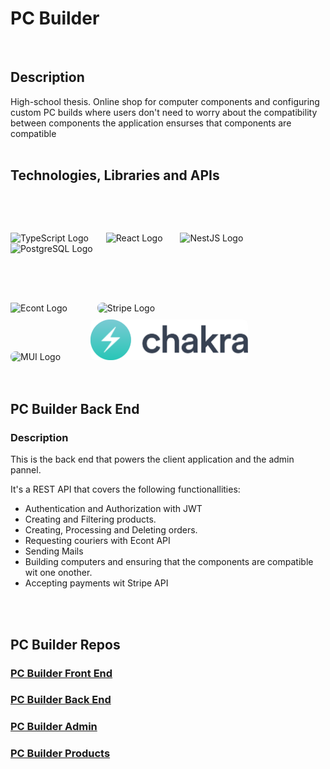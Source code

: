# PC Builder
<br/>

## Description

High-school thesis. 
Online shop for computer components and configuring custom PC builds where users don't need to worry about the 
compatibility between components the application ensurses that components are compatible
<br/>
<br/>


## Technologies, Libraries and APIs
<div>
  <img src="https://user-images.githubusercontent.com/57724836/139492400-e5854f38-8700-4c9a-ac63-5589d79d7d8e.png" 
       alt="TypeScript Logo" 
       width="90" 
       height="90">
  <img height="75" hspace="10"/>
  <img src="https://upload.wikimedia.org/wikipedia/commons/thumb/4/47/React.svg/512px-React.svg.png" 
       alt="React Logo" 
       width="90" 
       height="84">
  <img height="75" hspace="10"/>
  <img src="https://seeklogo.com/images/N/nestjs-logo-09342F76C0-seeklogo.com.png" 
       alt="NestJS Logo" 
       width="90" 
       height="86">
  <img height="75" hspace="10"/>
  <img src="https://upload.wikimedia.org/wikipedia/commons/thumb/2/29/Postgresql_elephant.svg/1200px-Postgresql_elephant.svg.png" 
       alt="PostgreSQL Logo" 
       width="84" 
       height="90">
  <br/>
  <br/>
  <img src="https://image.opencart.com/cache/5bd71c18719f4-resize-710x380.jpg" 
       alt="Econt Logo" 
       width="142" 
       height="75">  
  <img height="75" hspace="20"/>
  <img src="https://www.pngkey.com/png/full/87-873276_1524532051-stripe-logo-stripe-payments.png" 
       alt="Stripe Logo" 
       style="border-radius: 8px;"
       width="180" 
       height="75"> 
  <br/>
    <img src="https://encrypted-tbn0.gstatic.com/images?q=tbn:ANd9GcT7qvkwyXoEp63-8fLF6wm3bzxqypXoVGXCxaovfVezQNX5SVZVxluRocCTioU5PGtE3IA&usqp=CAU" 
       alt="MUI Logo" 
       style="border-radius: 8px;"
       width="75" 
       height="63"> 
  <img height="75" hspace="20"/>
  <img src="https://raw.githubusercontent.com/chakra-ui/chakra-ui/main/logo/logo-colored@2x.png?raw=true" 
       alt="MUI Logo" 
       style="border-radius: 8px;"
       width="252" 
       height="65"> 
</div>

<br/>
<br/>

## PC Builder Back End

### Description

This is the back end that powers the client application and the admin pannel.

It's a REST API that covers the following functionallities:
<ul>
  <li>Authentication and Authorization with JWT</li>
  <li>Creating and Filtering products.</li>
  <li>Creating, Processing and Deleting orders.</li>
  <li>Requesting couriers with Econt API</li>
  <li>Sending Mails</li>
  <li>Building computers and ensuring that the components are compatible wit one onother.</li>
  <li>Accepting payments wit Stripe API</li>
</ul>

<br/>
<br/>

## PC Builder Repos
### [PC Builder Front End](https://github.com/valentin30/PC_Builder_Frontend)

### [PC Builder Back End](https://github.com/valentin30/PC_Builder_Backend)

### [PC Builder Admin](https://github.com/valentin30/PC_Builder_Admin)

### [PC Builder Products](https://github.com/valentin30/PC_Builder_Products)


